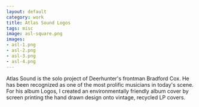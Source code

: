 ```yaml
---              
layout: default
category: work
title: Atlas Sound Logos
tags: misc
image: asl-square.png
images: 
- asl-1.png
- asl-2.png
- asl-3.png
- asl-4.png
---
```

Atlas Sound is the solo project of Deerhunter's frontman Bradford Cox. He has been recognized as one of the most prolific musicians in today's scene. For his album Logos, I created an environmentally friendly album cover by screen printing the hand drawn design onto vintage, recycled LP covers.